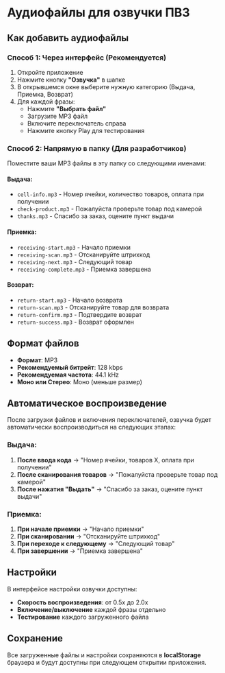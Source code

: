 # Аудиофайлы для озвучки ПВЗ

## Как добавить аудиофайлы

### Способ 1: Через интерфейс (Рекомендуется)

1. Откройте приложение
2. Нажмите кнопку **"Озвучка"** в шапке
3. В открывшемся окне выберите нужную категорию (Выдача, Приемка, Возврат)
4. Для каждой фразы:
   - Нажмите **"Выбрать файл"**
   - Загрузите MP3 файл
   - Включите переключатель справа
   - Нажмите кнопку Play для тестирования

### Способ 2: Напрямую в папку (Для разработчиков)

Поместите ваши MP3 файлы в эту папку со следующими именами:

#### Выдача:
- `cell-info.mp3` - Номер ячейки, количество товаров, оплата при получении
- `check-product.mp3` - Пожалуйста проверьте товар под камерой
- `thanks.mp3` - Спасибо за заказ, оцените пункт выдачи

#### Приемка:
- `receiving-start.mp3` - Начало приемки
- `receiving-scan.mp3` - Отсканируйте штрихкод
- `receiving-next.mp3` - Следующий товар
- `receiving-complete.mp3` - Приемка завершена

#### Возврат:
- `return-start.mp3` - Начало возврата
- `return-scan.mp3` - Отсканируйте товар для возврата
- `return-confirm.mp3` - Подтвердите возврат
- `return-success.mp3` - Возврат оформлен

## Формат файлов

- **Формат**: MP3
- **Рекомендуемый битрейт**: 128 kbps
- **Рекомендуемая частота**: 44.1 kHz
- **Моно или Стерео**: Моно (меньше размер)

## Автоматическое воспроизведение

После загрузки файлов и включения переключателей, озвучка будет автоматически воспроизводиться на следующих этапах:

### Выдача:
1. **После ввода кода** → "Номер ячейки, товаров X, оплата при получении"
2. **После сканирования товаров** → "Пожалуйста проверьте товар под камерой"
3. **После нажатия "Выдать"** → "Спасибо за заказ, оцените пункт выдачи"

### Приемка:
1. **При начале приемки** → "Начало приемки"
2. **При сканировании** → "Отсканируйте штрихкод"
3. **При переходе к следующему** → "Следующий товар"
4. **При завершении** → "Приемка завершена"

## Настройки

В интерфейсе настройки озвучки доступны:
- **Скорость воспроизведения**: от 0.5x до 2.0x
- **Включение/выключение** каждой фразы отдельно
- **Тестирование** каждого загруженного файла

## Сохранение

Все загруженные файлы и настройки сохраняются в **localStorage** браузера и будут доступны при следующем открытии приложения.

